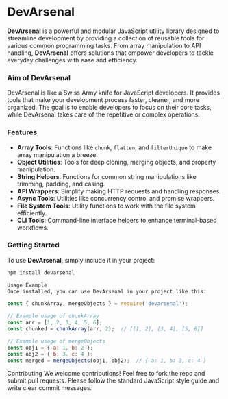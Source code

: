 # DevArsenal

**DevArsenal** is a powerful and modular JavaScript utility library designed to streamline development by providing a collection of reusable tools for various common programming tasks. From array manipulation to API handling, **DevArsenal** offers solutions that empower developers to tackle everyday challenges with ease and efficiency.

### Aim of DevArsenal
DevArsenal is like a Swiss Army knife for JavaScript developers. It provides tools that make your development process faster, cleaner, and more organized. The goal is to enable developers to focus on their core tasks, while DevArsenal takes care of the repetitive or complex operations.

### Features
- **Array Tools**: Functions like `chunk`, `flatten`, and `filterUnique` to make array manipulation a breeze.
- **Object Utilities**: Tools for deep cloning, merging objects, and property manipulation.
- **String Helpers**: Functions for common string manipulations like trimming, padding, and casing.
- **API Wrappers**: Simplify making HTTP requests and handling responses.
- **Async Tools**: Utilities like concurrency control and promise wrappers.
- **File System Tools**: Utility functions to work with the file system efficiently.
- **CLI Tools**: Command-line interface helpers to enhance terminal-based workflows.

### Getting Started
To use **DevArsenal**, simply include it in your project:

```bash
npm install devarsenal

Usage Example
Once installed, you can use DevArsenal in your project like this:
```

```javascript
const { chunkArray, mergeObjects } = require('devarsenal');

// Example usage of chunkArray
const arr = [1, 2, 3, 4, 5, 6];
const chunked = chunkArray(arr, 2);  // [[1, 2], [3, 4], [5, 6]]

// Example usage of mergeObjects
const obj1 = { a: 1, b: 2 };
const obj2 = { b: 3, c: 4 };
const merged = mergeObjects(obj1, obj2);  // { a: 1, b: 3, c: 4 }
```
Contributing
We welcome contributions! Feel free to fork the repo and submit pull requests. Please follow the standard JavaScript style guide and write clear commit messages.


